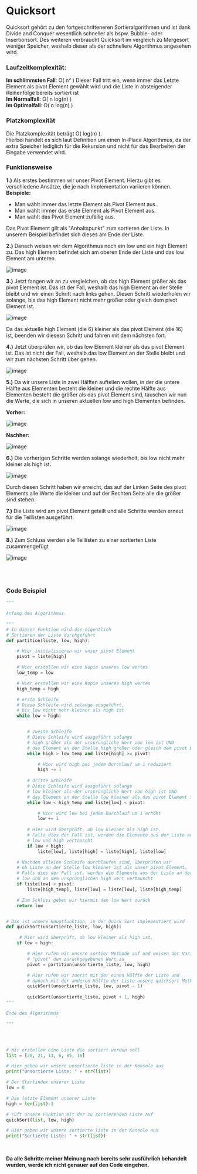 # Quicksort
Quicksort gehört zu den fortgeschritteneren Sortieralgorithmen und ist dank Divide and Conquer wesentlich schneller als bspw. Bubble- oder Insertionsort.
Des weiteren verbraucht Quicksort im vergleich zu Mergesort weniger Speicher, weshalb dieser als der schnellere Algorithmus angesehen wird.

### Laufzeitkomplexität:

**Im schlimmsten Fall**: O( n² ) Dieser Fall tritt ein, wenn immer das Letzte Element als pivot Element gewählt wird und die Liste in absteigender Reihenfolge bereits sortiert ist <br>
**Im Normalfall**: O( n log(n) )<br>
**Im Optimalfall**: O( n log(n) )

### Platzkomplexität
Die Platzkomplexität beträgt O( log(n) ).<br>
Hierbei handelt es sich laut Definition um einen In-Place Algorithmus, da der extra Speicher lediglich für die Rekursion und nicht für das Bearbeiten der Eingabe verwendet wird.

### Funktionsweise
**1.)** Als erstes bestimmen wir unser Pivot Element. Hierzu gibt es verschiedene Ansätze, die je nach Implementation variieren können.<br>
**Beispiele:**

+ Man wählt immer das letzte Element als Pivot Element aus.
+ Man wählt immer das erste Element als Pivot Element aus.
+ Man wählt das Pivot Element zufällig aus.

Das Pivot Element gilt als "Anhaltspunkt" zum sortieren der Liste.
In unserem Beispiel befindet sich dieses am Ende der Liste.

**2.)** Danach weisen wir dem Algorithmus noch ein low und ein high Element zu.
Das high Element befindet sich am oberen Ende der Liste und das low Element am unteren.

![image](https://user-images.githubusercontent.com/83044113/154667913-bbf0defa-bbbf-46f5-a148-be70a019d81e.png)

**3.)** Jetzt fangen wir an zu vergleichen, ob das high Element größer als das pivot Element ist.
Das ist der Fall, weshalb das high Element an der Stelle bleibt und wir einen Schritt nach links gehen.
Diesen Schritt wiederholen wir solange, bis das high Element nicht mehr größer oder gleich dem pivot Element ist.

![image](https://user-images.githubusercontent.com/83044113/154669678-e82acc6c-0c6a-4a57-95e3-49ce248ecd96.png)

Da das aktuelle high Element (die 6) kleiner als das pivot Element (die 16) ist, beenden wir diesesn Schritt und fahren mit dem nächsten fort.

**4.)** Jetzt überprüfen wir, ob das low Element kleiner als das pivot Element ist.
Das ist nicht der Fall, weshalb das low Element an der Stelle bleibt und wir zum nächsten Schritt über gehen.

![image](https://user-images.githubusercontent.com/83044113/154670863-3c023433-c2d2-4c51-9f45-21f41ba5dfd2.png)

**5.)** Da wir unsere Liste in zwei Hälften aufteilen wollen, in der die untere Hälfte aus Elementen besteht die kleiner und die rechte Hälfte aus Elementen besteht die größer als das pivot Element sind, tauschen wir nun die Werte, die sich in unseren aktuellen low und high Elementen befinden.<br>

**Vorher:**

![image](https://user-images.githubusercontent.com/83044113/154672300-aa13fbcb-20b1-409a-8172-34bcb6470c7d.png)

**Nachher:**

![image](https://user-images.githubusercontent.com/83044113/154672360-ff00841d-0f6f-49d3-bf2b-988e028e1d71.png)

**6.)** Die vorherigen Schritte werden solange wiederholt, bis low nicht mehr kleiner als high ist.

![image](https://user-images.githubusercontent.com/83044113/154836884-9b5fb71f-0ce9-451b-b8fc-f9a536916bdb.png)

Durch diesen Schritt haben wir erreicht, das auf der Linken Seite des pivot Elements alle Werte die kleiner und auf der Rechten Seite alle die größer sind stehen.

**7.)** Die Liste wird am pivot Element geteilt und alle Schritte werden erneut für die Teillisten ausgeführt.

![image](https://user-images.githubusercontent.com/83044113/154837148-3ff3c714-c9c3-4c09-94f1-b9792d911a82.png)

**8.)** Zum Schluss werden alle Teillisten zu einer sortierten Liste zusammengefügt

![image](https://user-images.githubusercontent.com/83044113/154837277-0d1f7adf-a551-486e-a1bb-f601fbec7546.png)

<br>
<br>

### Code Beispiel

```python
"""

Anfang des Algorithmus

"""
# In dieser Funktion wird das eigentlich
# Sortieren der Liste durchgeführt
def partition(liste, low, high):

    # Hier initialisieren wir unser pivot Element
    pivot = liste[high]

    # Hier erstellen wir eine Kopie unseres low wertes
    low_temp = low

    # Hier erstellen wir eine Kopie unseres high wertes
    high_temp = high

    # erste Schleife
    # Diese Schleife wird solange ausgeführt,
    # bis low nicht mehr kleiner als high ist
    while low < high:


        # zweite Schleife
        # Diese Schleife wird ausgeführt solange
        # high größer als der ursprüngliche Wert von low ist UND
        # das Element an der Stelle high größer oder gleich dem pivot Element ist
        while high > low_temp and liste[high] >= pivot:

            # Hier wird high bei jedem Durchlauf um 1 reduziert
            high -= 1
        
        # dritte Schleife
        # Diese Schleife wird ausgeführt solange
        # low kleiner als der ursprüngliche Wert von high ist UND
        # das Element an der Stelle low kleiner als das pivot Element ist
        while low < high_temp and liste[low] < pivot:

            # Hier wird low bei jedem Durchlauf um 1 erhöht
            low += 1
        
        # Hier wird überprüft, ob low kleiner als high ist.
        # Falls dies der Fall ist, werden die Elemente aus der Liste an der Stelle
        # low und high vertauscht
        if low < high:
            liste[low], liste[high] = liste[high], liste[low]

    # Nachdem alleine Schleife durchlaufen sind, überprüfen wir
    # ob Liste an der Stelle low kleiner ist als unser pivot Element.
    # Falls dies der Fall ist, werden die Elemente aus der Liste an der Stelle
    # low und an dem ursprünglichen high wert vertauscht
    if liste[low] > pivot:
        liste[high_temp], liste[low] = liste[low], liste[high_temp]

    # Zum Schluss geben wir hiermit den low Wert zurück
    return low


# Das ist unsere Hauptfunktion, in der Quick Sort implementiert wird
def quickSort(unsortierte_liste, low, high):

     # Hier wird überprüft, ob low kleiner als high ist.
    if low < high:

        # Hier rufen wir unsere sortier Methode auf und weisen der Variable
        # "pivot" den zurückgegebenen Wert zu
        pivot = partition(unsortierte_liste, low, high)

        # Hier rufen wir zuerst mit der einen Hälfte der Liste und
        # danach mit der anderen Hälfte der Liste unsere quicksort Methode auf
        quickSort(unsortierte_liste, low, pivot - 1)
        
        quickSort(unsortierte_liste, pivot + 1, high)
"""

Ende des Algorithmus

"""       




# Wir erstellen eine Liste die sortiert werden soll
list = [20, 21, 13, 6, 85, 16]

# Hier geben wir unsere unsortierte liste in der Konsole aus
print("Unsortierte Liste: " + str(list))

# Der Startindex unserer Liste
low = 0

# Das letzte Element unserer Liste
high = len(list)-1

# ruft unsere Funktion mit der zu sortierenden Liste auf
quickSort(list, low, high)

# Hier geben wir unsere sortierte liste in der Konsole aus
print("Sortierte Liste: " + str(list))
```
<br>

**Da alle Schritte meiner Meinung nach bereits sehr ausführlich behandelt wurden, werde ich nicht genauer auf den Code eingehen.**







